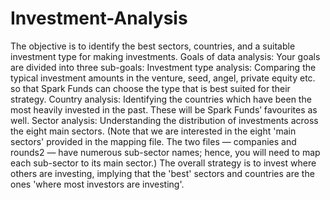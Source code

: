 # Investment-Analysis
The objective is to identify the best sectors, countries, and a suitable investment type for making investments. Goals of data analysis: Your goals are divided into three sub-goals: Investment type analysis: Comparing the typical investment amounts in the venture, seed, angel, private equity etc. so that Spark Funds can choose the type that is best suited for their strategy. Country analysis: Identifying the countries which have been the most heavily invested in the past. These will be Spark Funds’ favourites as well. Sector analysis: Understanding the distribution of investments across the eight main sectors. (Note that we are interested in the eight 'main sectors' provided in the mapping file. The two files — companies and rounds2 — have numerous sub-sector names; hence, you will need to map each sub-sector to its main sector.) The overall strategy is to invest where others are investing, implying that the 'best' sectors and countries are the ones 'where most investors are investing'. 
